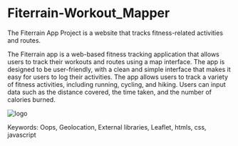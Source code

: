 # Fiterrain-Workout_Mapper
The Fiterrain App Project is a website that tracks fitness-related activities and routes.

The Fiterrain app is a web-based fitness tracking application that allows users to track their workouts and routes using a map interface. The app is designed to be user-friendly, with a clean and simple interface that makes it easy for users to log their activities.
The app allows users to track a variety of fitness activities, including running, cycling, and hiking. Users can input data such as the distance covered, the time taken, and the number of calories burned.

![logo](https://user-images.githubusercontent.com/91278648/236152663-24b937d9-fc7e-42f0-8bd1-8d732f3674c5.png)

Keywords: Oops, Geolocation, External libraries, Leaflet, htmls, css, javascript

